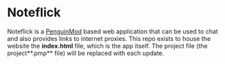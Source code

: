 # Noteflick
Noteflick is a [PenguinMod](https://studio.penguinmod.com/editor.html) based web application that can be used to chat and also provides links to internet proxies.
This repo exists to house the website the **index.html** file, which is the app itself. The project file (the project**.pmp** file) will be replaced with each update.
